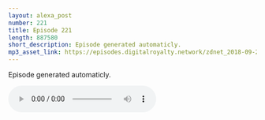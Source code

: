 ```yaml
---
layout: alexa_post
number: 221
title: Episode 221
length: 887580
short_description: Episode generated automaticly.
mp3_asset_link: https://episodes.digitalroyalty.network/zdnet_2018-09-23_01-00-04.mp3
---
```


Episode generated automaticly.

<audio controls>
    <source src="{{ page.mp3_asset_link }}" type="audio/mpeg">
</audio>